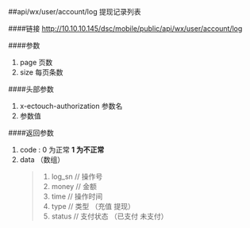 ##api/wx/user/account/log   提现记录列表


####链接
    http://10.10.10.145/dsc/mobile/public/api/wx/user/account/log

####参数
1. page  页数
2. size  每页条数


####头部参数
1. x-ectouch-authorization     参数名
2.    参数值


####返回参数
1. code : 0 为正常   **1 为不正常**
2. data  （数组）
    > 1. log_sn    // 操作号
    > 2. money     // 金额
    > 3. time      // 操作时间
    > 4. type      // 类型   （充值  提现）
    > 5. status    // 支付状态 （已支付   未支付）